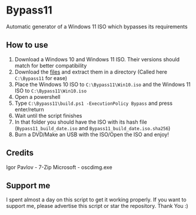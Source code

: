# Bypass11
Automatic generator of a Windows 11 ISO which bypasses its requirements

## How to use
1. Download a Windows 10 and Windows 11 ISO. Their versions should match for better compatibility
2. Download the [files](https://github.com/Vichingo455/Bypass11/archive/refs/heads/master.zip) and extract them in a directory (Called here `C:\Bypass11` for ease)
3. Place the Windows 10 ISO to `C:\Bypass11\Win10.iso` and the Windows 11 ISO to `C:\Bypass11\Win10.iso`
4. Open a powershell
5. Type `C:\Bypass11\build.ps1 -ExecutionPolicy Bypass` and press enter/return
6. Wait until the script finishes
7. In that folder you should have the ISO with its hash file (`Bypass11_build_date.iso` and `Bypass11_build_date.iso.sha256`)
8. Burn a DVD/Make an USB with the ISO/Open the ISO and enjoy!

## Credits
Igor Pavlov - 7-Zip
Microsoft - oscdimg.exe

## Support me
I spent almost a day on this script to get it working properly. If you want to support me, please advertise this script or star the repository.
Thank You :)
